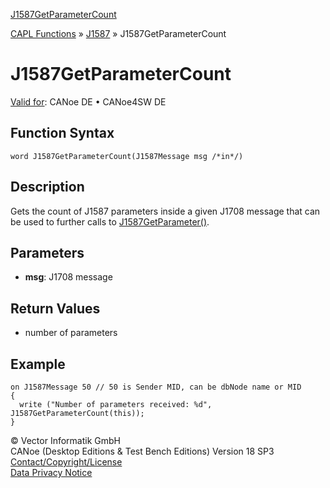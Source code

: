[J1587GetParameterCount](../../../../../CANoeDEFamily.htm#Topics/CAPLFunctions/J1587/Functions/CAPLfunctionJ1587GetParameterCount.md)

[CAPL Functions](../../CAPLfunctions.md) » [J1587](../CAPLfunctionsJ1587Overview.md) » J1587GetParameterCount

# J1587GetParameterCount

[Valid for](../../../Shared/FeatureAvailability.md): CANoe DE • CANoe4SW DE

## Function Syntax

```
word J1587GetParameterCount(J1587Message msg /*in*/)
```

## Description

Gets the count of J1587 parameters inside a given J1708 message that can be used to further calls to [J1587GetParameter()](CAPLfunctionJ1587GetParameter.md).

## Parameters

- **msg**: J1708 message

## Return Values

- number of parameters

## Example

```plaintext
on J1587Message 50 // 50 is Sender MID, can be dbNode name or MID
{
  write ("Number of parameters received: %d", J1587GetParameterCount(this));
}
```

© Vector Informatik GmbH  
CANoe (Desktop Editions & Test Bench Editions) Version 18 SP3  
[Contact/Copyright/License](../../../Shared/ContactCopyrightLicense.md)  
[Data Privacy Notice](https://www.vector.com/int/en/company/get-info/privacy-policy/)
